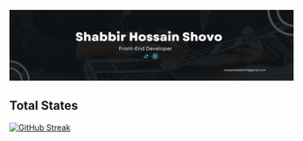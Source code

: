 ![The San Juan Mountains are beautiful!](https://github.com/shabbir303/bistro-boss-restruant-client/blob/main/src/assets/Black%20Minimal%20Business%20Personal%20Profile%20Linkedin%20Banner.png)
## Total States
[![GitHub Streak](https://github-readme-streak-stats.herokuapp.com?user=shabbir303&theme=tokyonight&card_width=535)](https://git.io/streak-stats)

